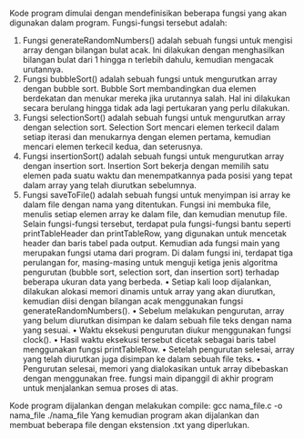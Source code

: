 Kode program dimulai dengan mendefinisikan beberapa fungsi yang akan digunakan dalam program. Fungsi-fungsi tersebut adalah:
1)	Fungsi generateRandomNumbers() adalah sebuah fungsi untuk mengisi array dengan bilangan bulat acak. Ini dilakukan dengan menghasilkan bilangan bulat dari 1 hingga n terlebih dahulu, kemudian mengacak urutannya.
2)	Fungsi bubbleSort() adalah sebuah fungsi untuk mengurutkan array dengan bubble sort. Bubble Sort membandingkan dua elemen berdekatan dan menukar mereka jika urutannya salah. Hal ini dilakukan secara berulang hingga tidak ada lagi pertukaran yang perlu dilakukan.
3)	Fungsi selectionSort() adalah sebuah fungsi untuk mengurutkan array dengan selection sort. Selection Sort mencari elemen terkecil dalam setiap iterasi dan menukarnya dengan elemen pertama, kemudian mencari elemen terkecil kedua, dan seterusnya.
4)	Fungsi insertionSort() adalah sebuah fungsi untuk mengurutkan array dengan insertion sort.  Insertion Sort bekerja dengan memilih satu elemen pada suatu waktu dan menempatkannya pada posisi yang tepat dalam array yang telah diurutkan sebelumnya.
5)	Fungsi saveToFile() adalah sebuah fungsi untuk menyimpan isi array ke dalam file dengan nama yang ditentukan. Fungsi ini membuka file, menulis setiap elemen array ke dalam file, dan kemudian menutup file.
Selain fungsi-fungsi tersebut, terdapat pula fungsi-fungsi bantu seperti printTableHeader dan printTableRow, yang digunakan untuk mencetak header dan baris tabel pada output.
Kemudian ada fungsi main yang merupakan fungsi utama dari program. Di dalam fungsi ini, terdapat tiga perulangan for, masing-masing untuk menguji ketiga jenis algoritma pengurutan (bubble sort, selection sort, dan insertion sort) terhadap beberapa ukuran data yang berbeda.
•	Setiap kali loop dijalankan, dilakukan alokasi memori dinamis untuk array yang akan diurutkan, kemudian diisi dengan bilangan acak menggunakan fungsi generateRandomNumbers().
•	Sebelum melakukan pengurutan, array yang belum diurutkan disimpan ke dalam sebuah file teks dengan nama yang sesuai.
•	Waktu eksekusi pengurutan diukur menggunakan fungsi clock().
•	Hasil waktu eksekusi tersebut dicetak sebagai baris tabel menggunakan fungsi printTableRow.
•	Setelah pengurutan selesai, array yang telah diurutkan juga disimpan ke dalam sebuah file teks.
•	Pengurutan selesai, memori yang dialokasikan untuk array dibebaskan dengan menggunakan free.
fungsi main dipanggil di akhir program untuk menjalankan semua proses di atas.

Kode program dijalankan dengan melakukan compile:
gcc nama_file.c -o nama_file
./nama_file
Yang kemudian program akan dijalankan dan membuat beberapa file dengan ekstension .txt yang diperlukan.
